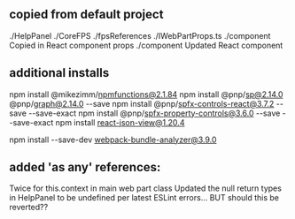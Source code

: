 



## copied from default project
./HelpPanel
./CoreFPS
./fpsReferences
./IWebPartProps.ts
./component Copied in React component props
./component Updated React component



## additional installs
npm install @mikezimm/npmfunctions@2.1.84
npm install @pnp/sp@2.14.0 @pnp/graph@2.14.0 --save
npm install @pnp/spfx-controls-react@3.7.2 --save --save-exact
npm install @pnp/spfx-property-controls@3.6.0 --save --save-exact
npm install react-json-view@1.20.4

npm install --save-dev webpack-bundle-analyzer@3.9.0


## added 'as any' references:
Twice for this.context in main web part class
Updated the null return types in HelpPanel to be undefined per latest ESLint errors... BUT should this be reverted??